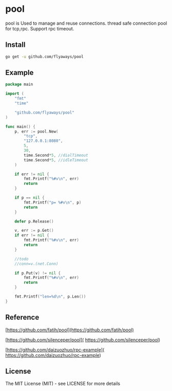# pool

pool is Used to manage and reuse connections.
thread safe connection pool for tcp,rpc. 
Support rpc timeout.

## Install
```sh
go get -u github.com/flyaways/pool
```

## Example
```go
package main

import (
	"fmt"
	"time"

	"github.com/flyaways/pool"
)

func main() {
	p, err := pool.New(
		"tcp",
		"127.0.0.1:8080",
		5,
		30,
		time.Second*5, //dialTimeout
		time.Second*5, //idleTimeout
	)

	if err != nil {
		fmt.Printf("%#v\n", err)
		return
	}

	if p == nil {
		fmt.Printf("p= %#v\n", p)
		return
	}

	defer p.Release()

	v, err := p.Get()
	if err != nil {
		fmt.Printf("%#v\n", err)
		return
	}

	//todo
	//conn=v.(net.Conn)

	if p.Put(v) != nil {
		fmt.Printf("%#v\n", err)
		return
	}

	fmt.Printf("len=%d\n", p.Len())
}

```

## Reference
 [https://github.com/fatih/pool](https://github.com/fatih/pool)

 [https://github.com/silenceper/pool]( https://github.com/silenceper/pool)

 [https://github.com/daizuozhuo/rpc-example]( https://github.com/daizuozhuo/rpc-example)

## License
The MIT License (MIT) - see LICENSE for more details
